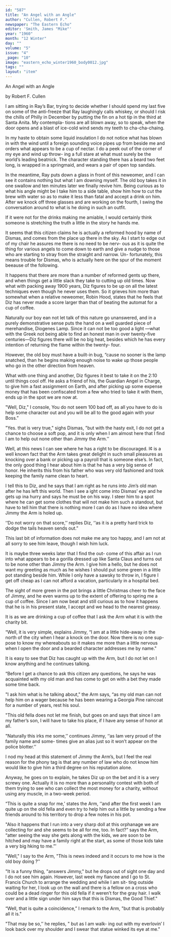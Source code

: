 ```yaml
---
id: "587"
title: "An Angel with an Angle"
author: "Cullen, Robert F."
newspaper: "The Eastern Echo"
editor: 'Smith, James "Mike"'
year: "1960"
month: "12 Winter"
day: ""
volume: "5"
issue: "4"
_page: "10"
image: "eastern_echo_winter1960_body0012.jpg"
tags: ""
layout: "item"
---
```

An Angel
with an Angle

by
Robert F. Cullen

I am sitting in Ray’s Bar, trying to decide whether
I should spend my last five on some of the anti-freeze
that Ray laughingly calls whiskey, or should I risk
the chills of Philly in December by putting the fin on
a hot tip in the third at Santa Anita. My contempla-
tions are all blown away, so to speak, when the door
opens and a blast of ice-cold wind sends my teeth to
cha-cha-chaing.

In my haste to obtain some liquid insulation I do
not notice what has blown in with the wind until a
foreign sounding voice pipes up from beside me and
orders what appears to be a cup of nectar. I do a
peek out of the corner of my eye and wind up throw-
ing a full stare at what must surely be the world’s
leading beatnick. The character standing there has a
beard two feet long, is wrapped in a springmaid, and
wears a pair of open top sandals.

In the meantime, Ray puts down a glass in front of
this neweomer, and I can see it contains nothing but
what I am downing myself. The old boy takes it in
one swallow and ten minutes later we finally revive
him. Being curious as to what his angle might be I
take him to a side table, show him how to cut the
brew with water so as to make it less than fatal and
accept a drink on him. After we knock off three
glasses and are working on the fourth, I swing the
conversation around to what is he doing in such an
outfit.

If it were not for the drinks making me amiable, I
would certainly think someone is stretching the truth
a little in the story he hands me.

It seems that this citizen claims he is actually a
reformed hood by name of Dismas, and comes from
the place up there in the sky. As I start to edge out
of my chair he assures me there is no need to be nerv-
ous as it is quite the thing for various angels to come
down to earth and give a nudge to those who are
starting to stray from the straight and narrow. Un-
fortunately, this means trouble for Dismas, who is
actually here on the spur of the moment beeause of
the following.

It happens that there are more than a number of
reformed gents up there, and when things get a little
slack they take to cutting up old times. Now what
with packing away 1900 years, Diz figures to be up
on all the latest techniques even though he never uses
them. So it grieves him more than somewhat when a
relative neweomer, Robin Hood, states that he feels
that Diz has never made a score larger than that of
beating the automat for a cup of coffee.

Naturally our boy ean not let talk of this nature go
unanswered, and in a purely demonstrative sense
puts the hand on a well guarded piece of merehandise,
Diogenes Lamp. Since it can not be too good a light
—what with the Greek not being able to find an
honest man in over twenty-five centuries—Diz figures
there will be no big heat, besides which he has every
intention of returning the flame within the twenty-
four.

However, the old boy must have a built-in bug,
“cause no sooner is the lamp snatched, than he begins
making enough noise to wake up those people who go
in the other direction from heaven.

What with one thing and another, Diz figures it best
to take it on the 2:10 until things cool off. He asks a
friend of his, the Guardian Angel in Charge, to give
him a fast assignment on Earth, and after picking up
some expense money that has been confiscated trom
a few who tried to take it with them, ends up in the
spot we are now at.

"Well, Diz," I console, You do not seem 100 bad
off, as all you have to do is help some character out
and you will be all to the good again with your Boss.”

"Yes. that is very true," sighs Dismas, "but with
the hasty exit, I do not get a chance to choose a soft
pop, and it is only when I am almost here that I find
I am to help out none other than Jimmy the Arm.’’

Well, at this news I can see where he has a right
to be discouraged. I¢ is a well known fact that the
Arm takes great delight in such small pleasures as
knocking over a bank or picking up a payroll that is
someone else’s. In fact, the only good thing I hear
about him is that he has a very big sense of honor.
He inherits this from his father who was very old
fashioned and took keeping the family name clean
to heart.

I tell this to Diz, and he says that I am right as he
runs into Jim’s old man after he has left this world.
Then I see a ight come into Dismas’ eye and he gets
up ina hurry and says he must be on his way. I steer
him to a spot where he can get some clothes that will
not make him such a standout, but have to tell him
that there is nothing more I can do as I have no idea
where Jimmy the Arm is holed up.

‘‘Do not worry on that score,’’ replies Diz, ‘‘as it is
a pretty hard trick to dodge the tails heaven sends
out.”

This last bit of information does not make me any
too happy, and I am not at all sorry to see him leave,
though I wish him luck.

It is maybe three weeks later that I find the out-
come of this affair as I run into what appears to be
a gorilla dressed up like Santa Claus and turns out
to be none other than Jimmy the Arm. I give him a
hello, but he does not want my greeting as much as
he wishes I should put some green in a little pot
standing beside him. While I only have a sawsky to
throw in, I figure I get off cheap as I can not afford
a vacation, particularly in a hospital bed.

The sight of more green in the pot brings a little
Christmas cheer to the face of Jimmy, and he even
warms up to the extent of offering to spring me a cup
of coffee. Since I am now beat and still curious as to
how it happens that he is in his present state, I accept
and we head to the nearest greasy.

It is as we are drinking a cup of coffee that I ask
the Arm what it is with the charity bit.

“Well, it is very simple, explains Jimmy, “I am
at a little hide-away in the north of the city when I
hear a knock on the door. Now there is no one sup-
pose to know my whereabouts so it makes me more
than a little nervous when I open the door and a
bearded character addresses me by name."

It is easy to see that Diz has caught up with the
Arm, but I do not let on I know anything and he
continues talking.

“Before I get a chance to ask this citizen any
questions, he says he was acquainted with my old
man and has come to get on with a bet they made
some time back.

"I ask him what is he talking about," the Arm
says, “as my old man can not help him on a wager
because he has been wearing a Georgia Pine raincoat
for a number of years, rest his soul.

"This old fella does not let me finish, but goes on
and says that since I am my father’s son, I will have
to take his place, if I have any sense of honor at all.

"Naturally this irks me some,’’ continues Jimmy,
‘‘as Iam very proud of the family name and some-
times give an alias just so it won’t appear on the
police blotter.’’

I nod my head at this statement of Jimmy the
Arm’s, but I feel the real reason for the phony tag is
that any number of law who do not know him would
like to give him a third degree on his reputation
alone.

Anyway, he goes on to explain, he takes Diz up on
the bet and it is a very screwy one. Actually it is no
more than a personality contest with both of them
trying to see who can collect the most money for a
charity, without using any muscle, in a two-week
period.

“This is quite a snap for me,’ states the Arm,
‘‘and after the first week I am quite up on the old
fella and even try to help him out a little by sending
a few friends around to his territory to drop a few
notes in his pot.

"Also it happens that I run into a very sharp doll
at this orphanage we are collecting for and she seems
to be all for me, too. In fact?” says the Arm, “atter
seeing the way she gets along with the kids, we are
soon to be hitched and may have a family right at
the start, as some of those kids take a very big hking
to me.”’

"Well," I say to the Arm, "This is news indeed
and it occurs to me how is the old boy doing ?’’

"It is a funny thing, "answers Jimmy," but he
drops out of sight one day and I do not see him again.
However, last week my fiancee and I go to St. Francis
Church to arrange the wedding and while I am sit-
ting outside waiting for her, I look up on the wall
and there is a fellow on a cross who could be a dead
ringer for this old fella if it weren’t for the gray hair.
I walk over and a little sign under him says that this
is Dismas, the Good Thief."

“Well, that is quite a coincidence,” I remark to
the Arm, "but that is probably all it is."

"That may be so,’’ he replies, " but as I am walk-
ing out with my everlovin’ I look back over my
shoulder and I swear that statue winked its eye
at me."
